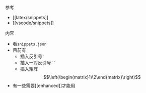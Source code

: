 参考
- [[latex/snippets]]
- [[vscode/snippets]]

内容
- 看`snippets.json`
- 目前有
  - 插入反引号<code>&#96;</code>
  - 插入一对反引号<code>&#96;&#96;</code>
  - 插入矩阵 $$\left(\begin{matrix}1\\2\end{matrix}\right)$$
- 有一些需要[[enhanced]]才能用